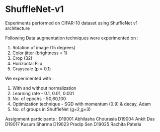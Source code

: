 # ShuffleNet-v1
Experiments performed on CIFAR-10 dataset using ShuffleNet v1 architecture 


Following Data augmentation techniques were experimented on :
1. Rotation of image (15 degrees)
2. Color jitter (brightness = 1)
3. Crop (32)
4. Horizontal Flip
5. Grayscale (p = 0.1)

We experimented with :
1. With and without normalization
2. Learning rate - 0.1, 0.01, 0.001
3. No. of epochs - 50,60,100 
4. Optimization technique - SGD with momentum (0.9) & decay, Adam
5. No. of groups in ShuffleNet (g=2,g=3)




Assignment participants : 
D19001 Abhilasha Chourasia
D19004 Ankit Das
D19017 Kusum Sharma
D19023 Pradip Sen
D19025 Rachita Pateria

